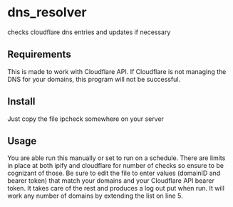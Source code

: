 # dns_resolver
checks cloudflare dns entries and updates if necessary

## Requirements

This is made to work with Cloudflare API. If Cloudflare is not managing the DNS for your domains, this program will not be successful.

## Install

Just copy the file ipcheck somewhere on your server

## Usage

You are able run this manually or set to run on a schedule. There are limits in place at both ipify and cloudflare for number of checks so ensure to be cognizant of those. Be sure to edit the file to enter values (domainID and bearer token) that match your domains and your Cloudflare API bearer token. It takes care of the rest and produces a log out put when run. It will work any number of domains by extending the list on line 5.